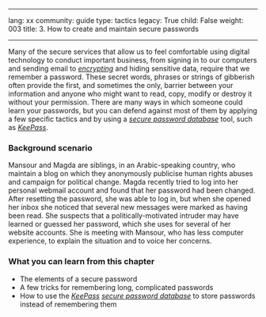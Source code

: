 

---

lang: xx
community: guide
type: tactics
legacy: True
child: False
weight: 003
title: 3. How to create and maintain secure passwords

---

Many of the secure services that allow us to feel comfortable using digital technology to conduct important business, from signing in to our computers and sending email to [*encrypting*](/en/glossary#Encryption) and hiding sensitive data, require that we remember a password. These secret words, phrases or strings of gibberish often provide the first, and sometimes the only, barrier between your information and anyone who might want to read, copy, modify or destroy it without your permission. There are many ways in which someone could learn your passwords, but you can defend against most of them by applying a few specific tactics and by using a [*secure password database*](/en/glossary#Secure_password_database) tool, such as [*KeePass*](/en/glossary#KeePass).

### Background scenario ### 
<div class="background" markdown="1">
Mansour and Magda are siblings, in an Arabic-speaking country, who maintain a blog on which they anonymously publicise human rights abuses and campaign for political change. Magda recently tried to log into her personal webmail account and found that her password had been changed. After resetting the password, she was able to log in, but when she opened her inbox she noticed that several new messages were marked as having been read. She suspects that a politically-motivated intruder may have learned or guessed her password, which she uses for several of her website accounts. She is meeting with Mansour, who has less computer experience, to explain the situation and to voice her concerns.
</div>


### What you can learn from this chapter ###

- The elements of a secure password
- A few tricks for remembering long, complicated passwords	
- How to use the [*KeePass*](/en/glossary#KeePass) *[secure password database](/en/glossary#Secure_password_database)* to store passwords instead of remembering them


